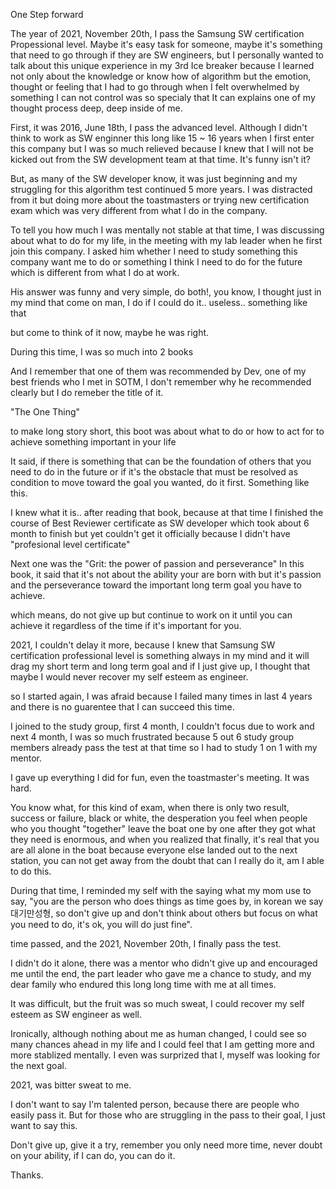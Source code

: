 One Step forward

The year of 2021, November 20th, I pass the Samsung SW certification Propessional level. Maybe it's easy task for someone, maybe it's something that need to go through
if they are SW engineers, but I personally wanted to talk about this unique experience in my 3rd Ice breaker because I learned not only about the knowledge or know how of algorithm but the emotion, thought or feeling that I had to go through when I felt overwhelmed by something I can not control was so specialy that It can explains one of my thought process  deep, deep inside of me.

First, it was 2016, June 18th, I pass the advanced level. Although I didn't think to work as SW enginner this long like 15 ~ 16 years when I first enter this company but I was so much relieved because I knew that I will not be kicked out from the SW development team at that time. It's funny isn't it?

But, as many of the SW developer know, it was just beginning and my struggling for this algorithm test continued 5 more years. I was distracted from it but doing more about the toastmasters or trying new certification exam which was very different from what I do in the company.

To tell you how much I was mentally not stable at that time, I was discussing about what to do for my life, in the meeting with my lab leader when he first join this 
company. I asked him whether I need to study something this company want me to do or something I think I need to do for the future which is different from what I do 
at work. 

His answer was funny and very simple, do both!, you know, I thought just in my mind that come on man, I do if I could do it.. useless.. something like that

but come to think of it now, maybe he was right. 

During this time, I was so much into 2 books 

And I remember that one of them was recommended by Dev, one of my best friends who I met in SOTM, I don't remember why he recommended clearly but I do remeber the title of it.

"The One Thing"

to make long story short, this boot was about what to do or how to act for to achieve something important in your life

It said, if there is something that can be the foundation of others that you need to do in the future or if it's the obstacle that must be resolved as condition to move toward the goal you wanted, do it first. Something like this.

I knew what it is.. after reading that book, because at that time I finished the course of Best Reviewer certificate as SW developer which took about 6 month to finish
but yet couldn't get it officially because I didn't have "profesional level certificate"

Next one was the "Grit: the power of passion and perseverance"
In this book, it said that it's not about the ability your are born with but it's passion and the perseverance toward the important long term goal you have to achieve.

which means, do not give up but continue to work on it until you can achieve it regardless of the time if it's important for you.

2021, I couldn't delay it more, because I knew that Samsung SW certification professional level is something always in my mind and it will drag my short term 
and long term goal and if I just give up, I thought that maybe I would never recover my self esteem as engineer.

so I started again, I was afraid because I failed many times in last 4 years and there is no guarentee that I can succeed this time.

I joined to the study group, first 4 month, I couldn't focus due to work and next 4 month, I was so much frustrated because 5 out 6 study group members already pass the 
test at that time so I had to study 1 on 1 with my mentor.

I gave up everything I did for fun, even the toastmaster's meeting. It was hard.

You know what, for this kind of exam, when there is only two result, success or failure, black or white, the desperation you feel when people who you thought "together" 
leave the boat one by one after they got what they need is enormous, and when you realized that finally, it's real that you are all alone in the boat because everyone else 
landed out to the next station, you can not get away from the doubt that can I really do it, am I able to do this.


During that time, I reminded my self with the saying what my mom use to say, "you are the person who does things as time goes by, in korean we say 대기만성형, 
so don't give up and don't think about others but focus on what you need to do, it's ok, you will do just fine". 


time passed, and the 2021, November 20th, I finally pass the test.

I didn't do it alone, there was a mentor who didn't give up and encouraged me until the end, the part leader who gave me a chance to study, and my dear family 
who endured this long long time with me at all times. 

It was difficult, but the fruit was so much sweat, I could recover my self esteem as SW engineer as well.

Ironically, although nothing about me as human changed, I could see so many chances ahead in my life and I could feel that I am getting more and more stablized mentally.
I even was surprized that I, myself was looking for the next goal.

2021, was bitter sweat to me.

I don't want to say I'm talented person, because there are people who easily pass it. But for those who are struggling in the pass to their goal, I just want to say this.

Don't give up, give it a try, remember you only need more time, never doubt on your ability, if I can do, you can do it.

Thanks.
